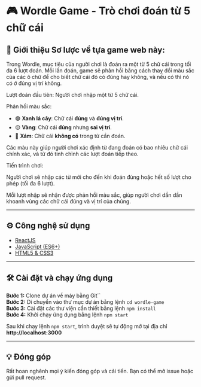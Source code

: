 # 🎮 Wordle Game - Trò chơi đoán từ 5 chữ cái
## 🧩 Giới thiệu Sơ lược về tựa game web này:
Trong Wordle, mục tiêu của người chơi là đoán ra một từ 5 chữ cái trong tối đa 6 lượt đoán. Mỗi lần đoán, game sẽ phản hồi bằng cách thay đổi màu sắc của các ô chữ để cho biết chữ cái đó có đúng hay không, và nếu có thì nó có ở đúng vị trí không.

Lượt đoán đầu tiên: Người chơi nhập một từ 5 chữ cái.

Phản hồi màu sắc:

- 🟢 **Xanh lá cây**: Chữ cái **đúng** và **đúng vị trí**.
- 🟡 **Vàng**: Chữ cái **đúng** nhưng **sai vị trí**.
- 🩶 **Xám**: Chữ cái **không có** trong từ cần đoán.

Các màu này giúp người chơi xác định từ đang đoán có bao nhiêu chữ cái chính xác, và từ đó tinh chỉnh các lượt đoán tiếp theo.

Tiến trình chơi:

Người chơi sẽ nhập các từ mới cho đến khi đoán đúng hoặc hết số lượt cho phép (tối đa 6 lượt).

Mỗi lượt nhập sẽ nhận được phản hồi màu sắc, giúp người chơi dần dần khoanh vùng các chữ cái đúng và vị trí của chúng.

---

## ⚙️ Công nghệ sử dụng
- [ReactJS](https://reactjs.org/)
- [JavaScript (ES6+)](https://developer.mozilla.org/en-US/docs/Web/JavaScript)
- [HTML5 & CSS3](https://developer.mozilla.org/en-US/docs/Web)

---

## 🛠️ Cài đặt và chạy ứng dụng

**Bước 1:** Clone dự án về máy bằng Git``  
**Bước 2:** Di chuyển vào thư mục dự án bằng lệnh `cd wordle-game`  
**Bước 3:** Cài đặt các thư viện cần thiết bằng lệnh `npm install`  
**Bước 4:** Khởi chạy ứng dụng bằng lệnh `npm start`

Sau khi chạy lệnh `npm start`, trình duyệt sẽ tự động mở tại địa chỉ **http://localhost:3000**

---

## 💡 Đóng góp

Rất hoan nghênh mọi ý kiến đóng góp và cải tiến. Bạn có thể mở issue hoặc gửi pull request.
